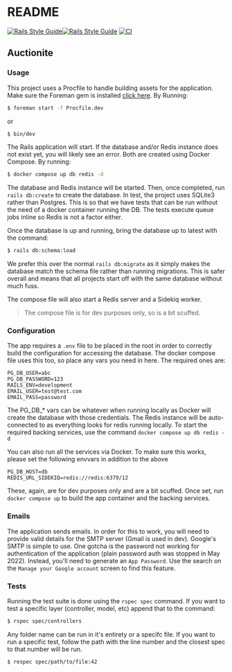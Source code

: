 # README
[![Rails Style Guide](https://img.shields.io/badge/code_style-rubocop-brightgreen.svg)](https://github.com/rubocop/rubocop-rails)[![Rails Style Guide](https://img.shields.io/badge/code_style-community-brightgreen.svg)](https://rails.rubystyle.guide) [![CI](https://github.com/Captainmango/auctionite-app/actions/workflows/ci.yml/badge.svg)](https://github.com/Captainmango/auctionite-app/actions/workflows/ci.yml)
## Auctionite
### Usage
This project uses a Procfile to handle building assets for the application. Make sure the Foreman gem is installed [click here](https://github.com/ddollar/foreman). By Running:
```bash
$ foreman start -f Procfile.dev
```

or

```bash
$ bin/dev
```

The Rails application will start. If the database and/or Redis instance does not exist yet, you will likely see an error. Both are created using Docker Compose. By running:

```bash
$ docker compose up db redis -d
```

The database and Redis instance will be started. Then, once completed, run `rails db:create` to create the database. In test, the project uses SQLite3 rather than Postgres. This is so that we have tests that can be run without the need of a docker container running the DB. The tests execute queue jobs inline so Redis is not a factor either.

Once the database is up and running, bring the database up to latest with the command:
```bash
$ rails db:schema:load
```

We prefer this over the normal `rails db:migrate` as it simply makes the database match the schema file rather than running migrations. This is safer overall and means that all projects start off with the same database without much fuss.

The compose file will also start a Redis server and a Sidekiq worker.
> The compose file is for dev purposes only, so is a bit scuffed.

### Configuration

The app requires a `.env` file to be placed in the root in order to correctly build the configuration for accessing the database. The docker compose file uses this too, so place any vars you need in here. The required ones are:

```
PG_DB_USER=abc
PG_DB_PASSWORD=123
RAILS_ENV=development
EMAIL_USER=test@test.com
EMAIL_PASS=password
```

The PG_DB_* vars can be whatever when running locally as Docker will create the database with those credentials. The Redis instance will be auto-connected to as everything looks for redis running locally. To start the required backing services, use the command `docker compose up db redis -d`

You can also run all the services via Docker. To make sure this works, please set the following envvars in addition to the above

```
PG_DB_HOST=db
REDIS_URL_SIDEKIQ=redis://redis:6379/12
```

These, again, are for dev purposes only and are a bit scuffed. Once set, run `docker compose up` to build the app container and the backing services.

### Emails

The application sends emails. In order for this to work, you will need to provide valid details for the SMTP server (Gmail is used in dev). Google's SMTP is simple to use. One gotcha is the password not working for authentication of the application (plain password auth was stopped in May 2022). Instead, you'll need to generate an `App Password`. Use the search on the `Manage your Google account` screen to find this feature.

### Tests

Running the test suite is done using the `rspec spec` command. If you want to test a specific layer (controller, model, etc) append that to the command:

```bash
$ rspec spec/controllers
```

Any folder name can be run in it's entirety or a specifc file. If you want to run a specific test, follow the path with the line number and the closest spec to that number will be run.

```bash
$ respec spec/path/to/file:42
```
